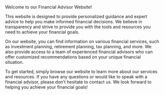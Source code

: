 Welcome to our Financial Advisor Website!

This website is designed to provide personalized guidance and expert advice to help you make informed financial decisions. We believe in transparency and strive to provide you with the tools and resources you need to achieve your financial goals.

On our website, you can find information on various financial services, such as investment planning, retirement planning, tax planning, and more. We also provide access to a team of experienced financial advisors who can offer customized recommendations based on your unique financial situation.

To get started, simply browse our website to learn more about our services and resources. If you have any questions or would like to speak with a financial advisor, please don't hesitate to contact us. We look forward to helping you achieve your financial goals!

